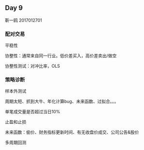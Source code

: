 ## Day 9

靳一鸥 2017012701

### 配对交易

平稳性

协整性：通常来自同一行业。低价差买入，高价差卖出/做空

协整性测试：对冲比率，OLS

### 策略诊断

样本外测试

周期太短、抓到大牛、年化计算bug、未来函数、过拟合。。。

单笔成交量是否超过当日10%

止盈和止损

未来函数：偷价、财务指标更新时间、有无收盘价成交、公司公告&股价

多周期回测

